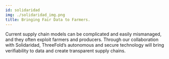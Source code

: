 ```yaml
---
id: solidaridad
img: ./solidaridad_img.png
title: Bringing Fair Data to Farmers.
---
```


Current supply chain models can be complicated and easily mismanaged, and they often exploit farmers and producers. Through our collaboration with Solidaridad, 
ThreeFold’s autonomous and secure technology will bring veriﬁability to data and create transparent supply chains.
